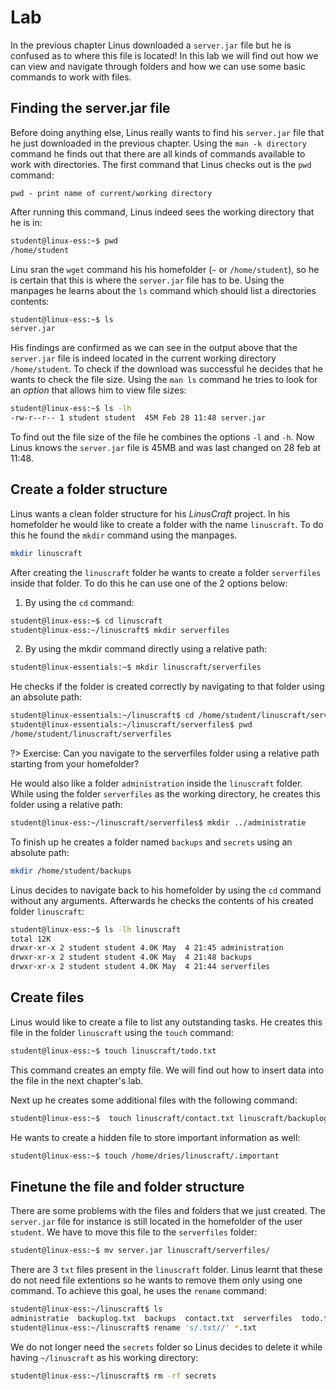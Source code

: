 # Lab <!-- {docsify-ignore} -->
In the previous chapter Linus downloaded a `server.jar` file but he is confused as to where this file is located! In this lab we will find out how we can view and navigate through folders and how we can use some basic commands to work with files.

## Finding the server.jar file

Before doing anything else, Linus really wants to find his `server.jar` file that he just downloaded in the previous chapter. Using the `man -k directory` command he finds out that there are all kinds of commands available to work with directories. The first command that Linus checks out is the `pwd` command:
```
pwd - print name of current/working directory
```
After running this command, Linus indeed sees the working directory that he is in:
```bash
student@linux-ess:~$ pwd
/home/student
```
Linu sran the `wget` command his his homefolder (`~` or `/home/student`), so he is certain that this is where the `server.jar` file has to be. Using the manpages he learns about the `ls` command which should list a directories contents:
```bash
student@linux-ess:~$ ls
server.jar
```
His findings are confirmed as we can see in the output above that the `server.jar` file is indeed located in the current working directory `/home/student`. To check if the download was successful he decides that he wants to check the file size. Using the `man ls` command he tries to look for an _option_ that allows him to view file sizes:
```bash
student@linux-ess:~$ ls -lh
-rw-r--r-- 1 student student  45M Feb 28 11:48 server.jar
```
To find out the file size of the file he combines the options `-l` and `-h`.  Now Linus knows the `server.jar` file is 45MB and was last changed on 28 feb at 11:48.

## Create a folder structure 
Linus wants a clean folder structure for his _LinusCraft_ project. In his homefolder he would like to create a folder with the name `linuscraft`. To do this he found the `mkdir` command using the manpages.
```bash
mkdir linuscraft
```
After creating the `linuscraft` folder he wants to create a folder `serverfiles` inside that folder. To do this he can use one of the 2 options below:
1. By using the `cd` command:
```bash
student@linux-ess:~$ cd linuscraft
student@linux-ess:~/linuscraft$ mkdir serverfiles
```
2. By using the mkdir command directly using a relative path:
```bash
student@linux-essentials:~$ mkdir linuscraft/serverfiles
```
He checks if the folder is created correctly by navigating to that folder using an absolute path:
```bash
student@linux-essentials:~/linuscraft$ cd /home/student/linuscraft/serverfiles
student@linux-essentials:~/linuscraft/serverfiles$ pwd
/home/student/linuscraft/serverfiles
```
?> Exercise: Can you navigate to the serverfiles folder using a relative path starting from your homefolder?

He would also like a folder `administration` inside the `linuscraft` folder. While using the folder `serverfiles` as the working directory, he creates this folder using a relative path:
```bash
student@linux-ess:~/linuscraft/serverfiles$ mkdir ../administratie
```
To finish up he creates a folder named `backups` and `secrets` using an absolute path:
```bash
mkdir /home/student/backups
```
Linus decides to navigate back to his homefolder by using the `cd` command without any arguments. Afterwards he checks the contents of his created folder `linuscraft`: 
```bash
student@linux-ess:~$ ls -lh linuscraft
total 12K
drwxr-xr-x 2 student student 4.0K May  4 21:45 administration
drwxr-xr-x 2 student student 4.0K May  4 21:48 backups
drwxr-xr-x 2 student student 4.0K May  4 21:44 serverfiles
```

## Create files 
Linus would like to create a file to list any outstanding tasks. He creates this file in the folder `linuscraft` using the `touch` command:
```bash
student@linux-ess:~$ touch linuscraft/todo.txt
```
This command creates an empty file. We will find out how to insert data into the file in the next chapter's lab.

Next up he creates some additional files with the following command:
```bash
student@linux-ess:~$  touch linuscraft/contact.txt linuscraft/backuplog.txt
```

He wants to create a hidden file to store important information as well:
```bash
student@linux-ess:~$ touch /home/dries/linuscraft/.important
```

## Finetune the file and folder structure 
There are some problems with the files and folders that we just created. The `server.jar` file for instance is still located in the homefolder of the user `student`. We have to move this file to the `serverfiles` folder:
```bash
student@linux-ess:~$ mv server.jar linuscraft/serverfiles/
```
There are 3 `txt` files present in the `linuscraft` folder. Linus learnt that these do not need file extentions so he wants to remove them only using one command. To achieve this goal, he uses the `rename` command:
```bash
student@linux-ess:~/linuscraft$ ls
administratie  backuplog.txt  backups  contact.txt  serverfiles  todo.txt
student@linux-ess:~/linuscraft$ rename 's/.txt//' *.txt
```

We do not longer need the `secrets` folder so Linus decides to delete it while having `~/linuscraft` as his working directory:
```bash
student@linux-ess:~/linuscraft$ rm -rf secrets
```
